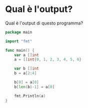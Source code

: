 # Qual è l'output?

Qual è l'output di questo programma?

```go
package main

import "fmt"

func main() {
	var a []int
	a = []int{0, 1, 2, 3, 4, 5, 6}

	var b []int
	b = a[2:4]

	b[0] = a[0]
	b[len(b)-1] = a[0]

	fmt.Println(a)
}
```
